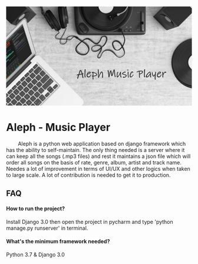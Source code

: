 
![Poster](/static/image/readme.jpg)

# Aleph - Music Player

&emsp;&emsp; Aleph is a python web application based on django framework which has the ability to self-maintain. The only thing needed is a server where it can keep all the songs (.mp3 files) and rest it maintains a json file which will order all songs on the basis of rate, genre, album, artist and track name. Needes a lot of improvement in terms of UI/UX and other logics when taken to large scale. A lot of contribution is needed to get it to production.<br /> 

## FAQ

#### How to run the project?
Install Django 3.0 then open the project in pycharm and type 'python manage.py runserver' in terminal.

#### What's the minimum framework needed?
Python 3.7 & Django 3.0


